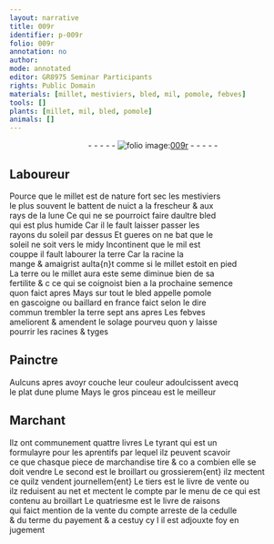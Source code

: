 ```yaml
---
layout: narrative
title: 009r
identifier: p-009r
folio: 009r
annotation: no
author:
mode: annotated
editor: GR8975 Seminar Participants
rights: Public Domain
materials: [millet, mestiviers, bled, mil, pomole, febves]
tools: []
plants: [millet, mil, bled, pomole]
animals: []
---
```


<div class="folio" align="center">- - - - - <a href="http://gallica.bnf.fr/ark:/12148/btv1b10500001g/f23.item" target="_blank"><img src="https://cu-mkp.github.io/2017-workshop-edition/assets/photo-icon.png" alt="folio image: " style="display:inline-block; margin-bottom:-3px;"/>009r</a> - - - - - </div>  
  

## Laboureur

 
Pource que le <span class="m"><span class="pa">millet</span></span> est de nature fort sec les <span class="m"><span class="pro">mestiviers</span></span><br/> le plus souvent le battent de nuict a la frescheur & aux<br/> rays de la lune Ce qui ne se pourroict faire daultre <span class="m">bled</span><br/> qui est plus humide Car il le fault laisser passer les<br/> rayons du soleil par dessus Et gueres on ne bat que le<br/> soleil ne soit vers le midy Incontinent que le <span class="m"><span class="pa">mil</span></span> est<br/> couppe il fault labourer la terre Car la racine la<br/> mange & amaigrist aulta{n}t comme si le <span class="m"><span class="pa">millet</span></span> estoit en pied<br/> La terre ou le <span class="m"><span class="pa">millet</span></span> aura este seme diminue bien de sa<br/> fertilite & c ce qui se coignoist bien a la prochaine semence<br/> quon faict apres Mays sur tout le <span class="m"><span class="pa">bled</span></span> appelle <span class="m"><span class="pa">pomole</span></span><br/> en <span class="pl">gascoigne</span> ou baillard en <span class="pl">france</span> faict selon le dire<br/> commun trembler la terre sept ans apres Les <span class="m">febves</span><br/> ameliorent & amendent le solage pourveu quon y laisse<br/> pourrir les racines & tyges
 
 
  

## <span class="pro">Painctre</span>

 
Aulcuns apres avoyr couche leur couleur adoulcissent avecq<br/> le plat dune plume Mays le gros pinceau est le meilleur
 
 
  

## <span class="pro">Marchant</span>

 
Ilz ont communement quattre livres Le tyrant qui est un<br/> formulayre pour les aprentifs par lequel ilz peuvent scavoir<br/> ce que chasque piece de marchandise tire & co a combien elle se<br/> doit vendre Le second est le broillart ou grossierem{ent} ilz mectent<br/> ce quilz vendent journellem{ent} Le tiers est le livre de vente ou<br/> ilz reduisent au net et mectent le compte par le menu de ce qui est<br/> contenu au broillart Le quatriesme est le livre de raisons<br/> qui faict mention de la vente du compte arreste de la cedulle<br/> & du terme du payement & a cestuy cy l il est adjouxte foy en<br/> jugement
 
